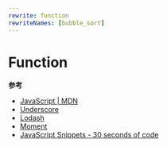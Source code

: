 ```yaml
---
rewrite: function
rewriteNames: [bubble_sort]
---
```


# Function

**参考**

- [JavaScript | MDN](https://developer.mozilla.org/zh-CN/docs/Web/JavaScript)
- [Underscore](https://underscorejs.net/)
- [Lodash](https://www.lodashjs.com/)
- [Moment](https://momentjs.bootcss.com/)
- [JavaScript Snippets - 30 seconds of code](https://www.30secondsofcode.org/js/p/1)

<!-- rewrite:array_every slot:syntax

-->
